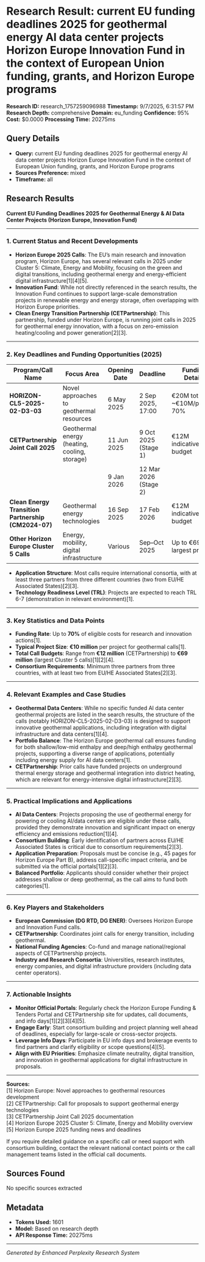 # Research Result: current EU funding deadlines 2025 for geothermal energy AI data center projects Horizon Europe Innovation Fund in the context of European Union funding, grants, and Horizon Europe programs

**Research ID:** research_1757259096988
**Timestamp:** 9/7/2025, 6:31:57 PM
**Research Depth:** comprehensive
**Domain:** eu_funding
**Confidence:** 95%
**Cost:** $0.0000
**Processing Time:** 20275ms

## Query Details
- **Query:** current EU funding deadlines 2025 for geothermal energy AI data center projects Horizon Europe Innovation Fund in the context of European Union funding, grants, and Horizon Europe programs
- **Sources Preference:** mixed
- **Timeframe:** all

## Research Results

**Current EU Funding Deadlines 2025 for Geothermal Energy & AI Data Center Projects (Horizon Europe, Innovation Fund)**

---

### 1. **Current Status and Recent Developments**

- **Horizon Europe 2025 Calls**: The EU’s main research and innovation program, Horizon Europe, has several relevant calls in 2025 under Cluster 5: Climate, Energy and Mobility, focusing on the green and digital transitions, including geothermal energy and energy-efficient digital infrastructure[1][4][5].
- **Innovation Fund**: While not directly referenced in the search results, the Innovation Fund continues to support large-scale demonstration projects in renewable energy and energy storage, often overlapping with Horizon Europe priorities.
- **Clean Energy Transition Partnership (CETPartnership)**: This partnership, funded under Horizon Europe, is running joint calls in 2025 for geothermal energy innovation, with a focus on zero-emission heating/cooling and power generation[2][3].

---

### 2. **Key Deadlines and Funding Opportunities (2025)**

| Program/Call Name                                         | Focus Area                                      | Opening Date    | Deadline                | Funding Details                  |
|-----------------------------------------------------------|--------------------------------------------------|-----------------|-------------------------|----------------------------------|
| **HORIZON-CL5-2025-02-D3-03**                            | Novel approaches to geothermal resources         | 6 May 2025      | 2 Sep 2025, 17:00       | €20M total, ~€10M/project, 70%   |
| **CETPartnership Joint Call 2025**                        | Geothermal energy (heating, cooling, storage)    | 11 Jun 2025     | 9 Oct 2025 (Stage 1)    | €12M indicative budget           |
|                                                           |                                                  | 9 Jan 2026      | 12 Mar 2026 (Stage 2)   |                                  |
| **Clean Energy Transition Partnership (CM2024-07)**       | Geothermal energy technologies                   | 16 Sep 2025     | 17 Feb 2026             | €12M indicative budget           |
| **Other Horizon Europe Cluster 5 Calls**                  | Energy, mobility, digital infrastructure         | Various         | Sep–Oct 2025            | Up to €69M for largest projects  |

- **Application Structure**: Most calls require international consortia, with at least three partners from three different countries (two from EU/HE Associated States)[2][3].
- **Technology Readiness Level (TRL)**: Projects are expected to reach TRL 6-7 (demonstration in relevant environment)[1].

---

### 3. **Key Statistics and Data Points**

- **Funding Rate**: Up to **70%** of eligible costs for research and innovation actions[1].
- **Typical Project Size**: **€10 million** per project for geothermal calls[1].
- **Total Call Budgets**: Range from **€12 million** (CETPartnership) to **€69 million** (largest Cluster 5 calls)[1][2][4].
- **Consortium Requirements**: Minimum three partners from three countries, with at least two from EU/HE Associated States[2][3].

---

### 4. **Relevant Examples and Case Studies**

- **Geothermal Data Centers**: While no specific funded AI data center geothermal projects are listed in the search results, the structure of the calls (notably HORIZON-CL5-2025-02-D3-03) is designed to support innovative geothermal applications, including integration with digital infrastructure and data centers[1][4].
- **Portfolio Balance**: The Horizon Europe geothermal call ensures funding for both shallow/low-mid enthalpy and deep/high enthalpy geothermal projects, supporting a diverse range of applications, potentially including energy supply for AI data centers[1].
- **CETPartnership**: Prior calls have funded projects on underground thermal energy storage and geothermal integration into district heating, which are relevant for energy-intensive digital infrastructure[2][3].

---

### 5. **Practical Implications and Applications**

- **AI Data Centers**: Projects proposing the use of geothermal energy for powering or cooling AI/data centers are eligible under these calls, provided they demonstrate innovation and significant impact on energy efficiency and emissions reduction[1][4].
- **Consortium Building**: Early identification of partners across EU/HE Associated States is critical due to consortium requirements[2][3].
- **Application Preparation**: Proposals must be concise (e.g., 45 pages for Horizon Europe Part B), address call-specific impact criteria, and be submitted via the official portals[1][2][3].
- **Balanced Portfolio**: Applicants should consider whether their project addresses shallow or deep geothermal, as the call aims to fund both categories[1].

---

### 6. **Key Players and Stakeholders**

- **European Commission (DG RTD, DG ENER)**: Oversees Horizon Europe and Innovation Fund calls.
- **CETPartnership**: Coordinates joint calls for energy transition, including geothermal.
- **National Funding Agencies**: Co-fund and manage national/regional aspects of CETPartnership projects.
- **Industry and Research Consortia**: Universities, research institutes, energy companies, and digital infrastructure providers (including data center operators).

---

### 7. **Actionable Insights**

- **Monitor Official Portals**: Regularly check the Horizon Europe Funding & Tenders Portal and CETPartnership site for updates, call documents, and info days[1][2][3][4][5].
- **Engage Early**: Start consortium building and project planning well ahead of deadlines, especially for large-scale or cross-sector projects.
- **Leverage Info Days**: Participate in EU info days and brokerage events to find partners and clarify eligibility or scope questions[4][5].
- **Align with EU Priorities**: Emphasize climate neutrality, digital transition, and innovation in geothermal applications for digital infrastructure in proposals.

---

**Sources:**  
[1] Horizon Europe: Novel approaches to geothermal resources development  
[2] CETPartnership: Call for proposals to support geothermal energy technologies  
[3] CETPartnership Joint Call 2025 documentation  
[4] Horizon Europe 2025 Cluster 5: Climate, Energy and Mobility overview  
[5] Horizon Europe 2025 funding news and deadlines

If you require detailed guidance on a specific call or need support with consortium building, contact the relevant national contact points or the call management teams listed in the official call documents.

## Sources Found
No specific sources extracted

## Metadata
- **Tokens Used:** 1601
- **Model:** Based on research depth
- **API Response Time:** 20275ms

---
*Generated by Enhanced Perplexity Research System*
